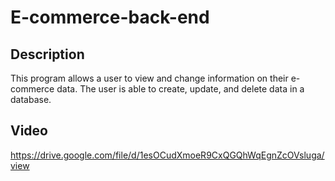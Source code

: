 # E-commerce-back-end

## Description
This program allows a user to view and change information on their e-commerce data. The user is able to create, update, and delete data in a database.

## Video
https://drive.google.com/file/d/1esOCudXmoeR9CxQGQhWqEgnZcOVsluga/view